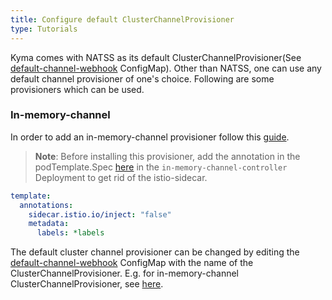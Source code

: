```yaml
---
title: Configure default ClusterChannelProvisioner
type: Tutorials
---
```


Kyma comes with NATSS as its default ClusterChannelProvisioner(See [default-channel-webhook](../../resources/knative-eventing/charts/knative-eventing/templates/eventing.yaml) ConfigMap). Other than NATSS, one can use any default channel provisioner of one's choice. Following are some provisioners which can be used.

### In-memory-channel
In order to add an in-memory-channel provisioner follow this [guide](https://github.com/knative/eventing/tree/master/config/provisioners/in-memory-channel).

> **Note**: Before installing this provisioner, add the annotation in the podTemplate.Spec [here](https://github.com/knative/eventing/blob/master/config/provisioners/in-memory-channel/in-memory-channel.yaml#L107) in the `in-memory-channel-controller` Deployment to get rid of the istio-sidecar.

```yaml
template:
  annotations:
    sidecar.istio.io/inject: "false"
    metadata:
      labels: *labels
```

The default cluster channel provisioner can be changed by editing the [default-channel-webhook](../../resources/knative-eventing/charts/knative-eventing/templates/eventing.yaml) ConfigMap with the name of the ClusterChannelProvisioner. E.g. for in-memory-channel ClusterChannelProvisioner, see [here](https://github.com/knative/eventing/blob/master/config/400-default-channel-config.yaml).
